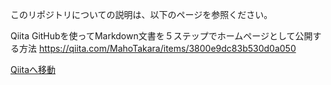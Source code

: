 このリポジトリについての説明は、以下のページを参照ください。

Qiita GitHubを使ってMarkdown文書を５ステップでホームページとして公開する方法
https://qiita.com/MahoTakara/items/3800e9dc83b530d0a050


[Qiitaへ移動](https://qiita.com/MahoTakara/items/3800e9dc83b530d0a050)
